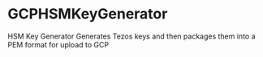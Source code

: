 # GCPHSMKeyGenerator
HSM Key Generator
Generates Tezos keys and then packages them into a PEM format for upload to GCP
